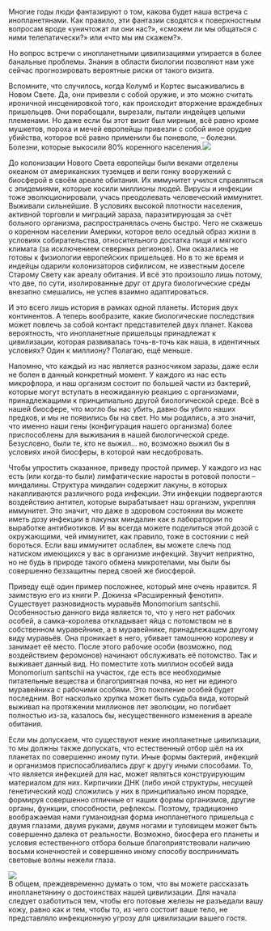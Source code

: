 Многие годы люди фантазируют о том, какова будет наша встреча с инопланетянами. Как правило, эти фантазии сводятся к поверхностным вопросам вроде «уничтожат ли они нас?», «сможем ли мы общаться с ними телепатически?» или «что мы им скажем?».

Но вопрос встречи с инопланетными цивилизациями упирается в более банальные проблемы. Знания в области биологии позволяют нам уже сейчас прогнозировать вероятные риски от такого визита.

Вспомните, что случилось, когда Колумб и Кортес высаживались в Новом Свете. Да, они привезли с собой оружие, и это можно считать ироничной инсценировкой того, как происходит вторжение враждебных пришельцев. Они порабощали, вырезали, пытали индейцев целыми племенами. Но даже если бы этот визит был мирным, всё равно кроме мушкетов, пороха и мечей европейцы привезли с собой иное орудие убийства, которое всё равно применили бы поневоле, – болезни. Болезни, которые выкосили 80% коренного населения.![](https://assets.discours.io/unsafe/900x/production/image/370724c0-a54d-11e8-bfc7-9b5979ddfe3f.jpeg)  


До колонизации Нового Света европейцы были веками отделены океаном от американских туземцев и вели гонку вооружений с биосферой в своём ареале обитания. Их иммунитет учился справляться с эпидемиями, которые косили миллионы людей. Вирусы и инфекции тоже эволюционировали, учась преодолевать человеческий иммунитет. Выживали сильнейшие. В условиях высокой плотности населения, активной торговли и миграций зараза, паразитирующая за счёт больного организма, распространялась очень быстро. Чего не скажешь о коренном населении Америки, которое вело оседлый образ жизни в условиях собирательства, относительного достатка пищи и мягкого климата (за исключением северных регионов). Они оказались не готовы к физиологии европейских пришельцев. Но в то же время и индейцы одарили колонизаторов сифилисом, не известным доселе Старому Свету как ареалу обитания. И всё это произошло лишь потому, что две, по сути, изолированные друг от друга биологические среды внезапно смешались, не успев взаимно адаптироваться.

И это всего лишь история в рамках одной планеты. История двух континентов. А теперь вообразите, какие биологические последствия может повлечь за собой контакт представителей двух планет. Какова вероятность, что инопланетные пришельцы принадлежат к цивилизации, которая развивалась точь-в-точь как наша, в идентичных условиях? Один к миллиону? Полагаю, ещё меньше.

Напомню, что каждый из нас является разносчиком заразы, даже если не болен в данный конкретный момент. У каждого из нас есть микрофлора, и наш организм состоит по большей части из бактерий, которые могут вступать в неожиданную реакцию с организмами, принадлежащими к принципиально другой биологической среде. Всё в нашей биосфере, что могло бы нас убить, давно бы убило наших предков, и мы не появились бы на свет. Но мы родились, а это значит, что именно наши гены (конфигурация нашего организма) более приспособлены для выживания в нашей биологической среде. Безусловно, были те, кто не выжил… но, возможно выжил бы в условиях иной биосферы, в которой нам несдобровать.

Чтобы упростить сказанное, приведу простой пример. У каждого из нас есть (или когда-то были) лимфатические наросты в ротовой полости – миндалины. Структура миндалин содержит лакуны, в которых накапливаются различного рода инфекции. Эти инфекции подвергаются воздействию антител, которые вырабатывает наш организм, укрепляя иммунитет. Это значит, что даже в здоровом состоянии вы можете иметь дозу инфекции в лакунах миндалин как в лаборатории по выработке антибиотиков. И вы всегда можете поделиться этой дозой с окружающими, чей иммунитет, как правило, тоже в состоянии с ней бороться. Если ваш иммунитет ослаблен, вы можете слечь под натиском имеющихся у вас в организме инфекций. Звучит неприятно, но не будь в природе такого обмена микротелами, мы были бы совершенно беззащитны перед своей же биосферой.

Приведу ещё один пример посложнее, который мне очень нравится. Я заимствую его из книги Р. Докинза «Расширенный фенотип». Существует разновидность муравьёв Monomorium santschii. Особенностью данного вида является то, что у него нет рабочих особей, а самка-королева откладывает яйца с потомством не в собственном муравейнике, а в муравейнике, принадлежащем другому виду муравьёв. Она проникает в него, убивает тамошнюю королеву и занимает её место. После этого рабочие особи (возможно, под воздействием феромонов) начинают обслуживать её потомство. Так и выживает данный вид. Но поместите хоть миллион особей вида Monomorium santschii на участок, где есть все необходимые питательные вещества и благоприятная почва, но нет ни единого муравейника с рабочими особями. Это поколение особей будет последним. Вот насколько хрупка может быть судьба вида, который выживал на протяжении миллионов лет эволюции, но погибает полностью из-за, казалось бы, несущественного изменения в ареале обитания.

Если мы допускаем, что существуют некие инопланетные цивилизации, то мы должны также допускать, что естественный отбор шёл на их планетах по совершенно иному пути. Иные формы бактерий, инфекций и организмов приспосабливались друг к другу иными способами. То, что является инфекцией для нас, может являться конструирующим материалом для них. Кирпичики ДНК (либо иной структуры, несущей генетический код) сложились у них в принципиально ином порядке, формируя совершенно отличные от наших формы организмов, другие органы, функции, способности, рефлексы. Поэтому, традиционно воображаемая нами гуманоидная форма инопланетного пришельца с двумя глазами, двумя руками, двумя ногами и туловищем может быть совершенно далека от реальности. Возможно, биосфера его планеты и условия естественного отбора больше благоприятствовали наличию восьми конечностей и совершенно иному способу воспринимать световые волны нежели глаза.  


![](https://assets.discours.io/unsafe/900x/production/image/376ec030-a54d-11e8-bfc7-9b5979ddfe3f.jpeg)  
В общем, преждевременно думать о том, что вы можете рассказать инопланетянину о достоинствах нашей цивилизации. Для начала следует озаботиться тем, чтобы его потовые железы не разъедали вашу кожу, равно как и тем, чтобы то, из чего состоит ваше тело, не представляло инфекционную угрозу для цивилизации вашего гостя.
